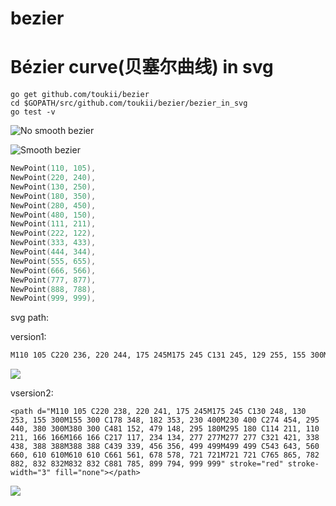# bezier

Bézier curve(贝塞尔曲线) in svg
=============

```
go get github.com/toukii/bezier
cd $GOPATH/src/github.com/toukii/bezier/bezier_in_svg
go test -v
```

![No smooth bezier](http://7xku3c.com1.z0.glb.clouddn.com/github/no-smooth.svg?v=0.1)

![Smooth bezier](http://7xku3c.com1.z0.glb.clouddn.com/github/smooth.svg)


```go
NewPoint(110, 105),
NewPoint(220, 240),
NewPoint(130, 250),
NewPoint(180, 350),
NewPoint(280, 450),
NewPoint(480, 150),
NewPoint(111, 211),
NewPoint(222, 122),
NewPoint(333, 433),
NewPoint(444, 344),
NewPoint(555, 655),
NewPoint(666, 566),
NewPoint(777, 877),
NewPoint(888, 788),
NewPoint(999, 999),
```

svg path:

version1:
```svg
M110 105 C220 236, 220 244, 175 245M175 245 C131 245, 129 255, 155 300M155 300 C175 344, 185 356, 230 400M230 400 C258 465, 302 435, 380 300M380 300 C483 155, 477 145, 295 180M295 180 C116 211, 106 211, 166 166M166 166 C204 104, 240 140, 277 277M277 277 C315 415, 351 451, 388 388M388 388 C426 326, 462 362, 499 499M499 499 C537 637, 573 673, 610 610M610 610 C648 548, 684 584, 721 721M721 721 C759 859, 795 895, 832 832M832 832 C869 778, 907 798, 999 999
```
![](http://7xku3c.com1.z0.glb.clouddn.com/github/bezier.svg?v=0.2)

vsersion2:
```
<path d="M110 105 C220 238, 220 241, 175 245M175 245 C130 248, 130 253, 155 300M155 300 C178 348, 182 353, 230 400M230 400 C274 454, 295 440, 380 300M380 300 C481 152, 479 148, 295 180M295 180 C114 211, 110 211, 166 166M166 166 C217 117, 234 134, 277 277M277 277 C321 421, 338 438, 388 388M388 388 C439 339, 456 356, 499 499M499 499 C543 643, 560 660, 610 610M610 610 C661 561, 678 578, 721 721M721 721 C765 865, 782 882, 832 832M832 832 C881 785, 899 794, 999 999" stroke="red" stroke-width="3" fill="none"></path>
```


![](http://7xku3c.com1.z0.glb.clouddn.com/github/bezier-smooth.svg?v=0.2)
